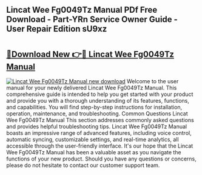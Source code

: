 ## Lincat Wee Fg0049Tz Manual PDf Free Download - Part-YRn Service Owner Guide - User Repair Edition sU9xz

# <h2><a href="http://cf22843.oget.top/?id=Lincat+Wee+Fg0049Tz+Manual">🔗Download New 👉🔴 Lincat Wee Fg0049Tz Manual</a></h2>

[![Lincat Wee Fg0049Tz Manual new download](https://i.imgur.com/5g1atiW.png)](http://cf22843.oget.top/?id=Lincat+Wee+Fg0049Tz+Manual)
Welcome to the user manual for your newly delivered Lincat Wee Fg0049Tz Manual. This comprehensive guide is intended to help you get started with your product and provide you with a thorough understanding of its features, functions, and capabilities. You will find step-by-step instructions for installation, operation, maintenance, and troubleshooting. Common Questions Lincat Wee Fg0049Tz Manual This section addresses commonly asked questions and provides helpful troubleshooting tips. Lincat Wee Fg0049Tz Manual boasts an impressive range of advanced features, including voice control, automatic syncing, customizable settings, and real-time analytics, all accessible through the user-friendly interface. It's our hope that the Lincat Wee Fg0049Tz Manual has been a valuable asset as you navigate the functions of your new product. Should you have any questions or concerns, please do not hesitate to contact our customer support team.
